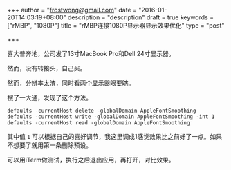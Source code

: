 +++
author = "frostwong@gmail.com"
date = "2016-01-20T14:03:19+08:00"
description = "description"
draft = true
keywords = ["rMBP", "1080P"]
title = "rMBP连接1080P显示器显示效果优化"
type = "post"

+++

喜大普奔地，公司发了13寸MacBook Pro和Dell 24寸显示器。

然而，没有转接头，自己买。

然而，分辨率太渣，同时看两个显示器眼要瞎。

搜了一大通，发现了这个方法。

```
defaults -currentHost delete -globalDomain AppleFontSmoothing
defaults -currentHost write -globalDomain AppleFontSmoothing -int 1
defaults -currentHost read -globalDomain AppleFontSmoothing
```

其中值 `1` 可以根据自己的喜好调节，我这里调成1感觉效果比之前好了一点。如果不想要了就用第一条删除预设。

可以用iTerm做测试，执行之后退出应用，再打开，对比效果。


